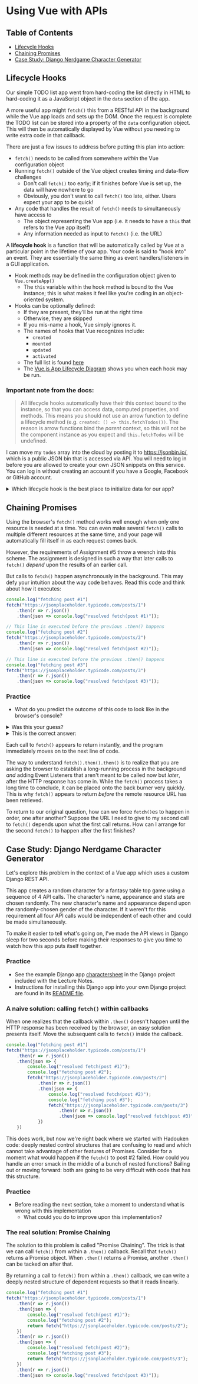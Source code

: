 # Using Vue with APIs


## Table of Contents

*   [Lifecycle Hooks](#lifecycle-hooks)
*   [Chaining Promises](#chaining-promises)
*   [Case Study: Django Nerdgame Character Generator](#case-study-django-nerdgame-character-generator)


## Lifecycle Hooks

Our simple TODO list app went from hard-coding the list directly in HTML to hard-coding it as a JavaScript object in the `data` section of the app.

A more useful app might `fetch()` this from a RESTful API in the background while the Vue app loads and sets up the DOM.  Once the request is complete the TODO list can be stored into a property of the `data` configuration object.  This will then be automatically displayed by Vue without you needing to write extra code in that callback.

There are just a few issues to address before putting this plan into action:

*   `fetch()` needs to be called from somewhere *within* the Vue configuration object
*   Running `fetch()` outside of the Vue object creates timing and data-flow challenges
    *   Don't call `fetch()` too early; if it finishes before Vue is set up, the data will have nowhere to go
    *   Obviously, you don't want to call `fetch()` too late, either.  Users expect your app to be quick!
*   Any code that handles the result of `fetch()` needs to simultaneously have access to
    *   The object representing the Vue app (i.e. it needs to have a `this` that refers to the Vue app itself)
    *   Any information needed as input to `fetch()` (i.e. the URL)

A **lifecycle hook** is a function that will be automatically called by Vue at a particular point in the lifetime of your app.  Your code is said to "hook into" an event.  They are essentially the same thing as event handlers/listeners in a GUI application.

*   Hook methods may be defined in the configuration object given to `Vue.createApp()`
    *   The `this` variable within the hook method is bound to the Vue instance; this is what makes it feel like you're coding in an object-oriented system.
*   Hooks can be optionally defined:
    *   If they are present, they'll be run at the right time
    *   Otherwise, they are skipped
    *   If you mis-name a hook, Vue simply ignores it.
    *   The names of hooks that Vue recognizes include:
        *   `created`
        *   `mounted`
        *   `updated`
        *   `activated`
    *   The full list is found [here](https://vuejs.org/api/options-lifecycle.html)
    *   The [Vue.js App Lifecycle Diagram](https://vuejs.org/guide/essentials/lifecycle.html#lifecycle-diagram) shows you when each hook may be run.


    

### Important note from the docs:

> All lifecycle hooks automatically have their this context bound to the instance, so that you can access data, computed properties, and methods. This means you should not use an arrow function to define a lifecycle method (e.g. `created: () => this.fetchTodos())`. The reason is arrow functions bind the *parent* context, so this will not be the component instance as you expect and `this.fetchTodos` will be undefined.

I can move my `todos` array into the cloud by posting it to https://jsonbin.io/, which is a public JSON bin that is accessed via API.  You will need to log in before you are allowed to create your own JSON snippets on this service.  You can log in without creating an account if you have a Google, Facebook or GitHub account.

<details>
<summary>Which lifecycle hook is the best place to initialize data for our app?</summary>

The todo.html page fetches the TODO list during the `created()` hook.  This is a good place for you to do your API calls in Assignment 5.

</details>



## Chaining Promises

Using the browser's `fetch()` method works well enough when only one resource is needed at a time.  You can even make several `fetch()` calls to multiple different resources at the same time, and your page will automatically fill itself in as each request comes back.

However, the requirements of Assignment #5 throw a wrench into this scheme.  The assignment is designed in such a way that later calls to `fetch()` *depend* upon the results of an earlier call.

But calls to `fetch()` happen asynchronously in the background.  This may defy your intuition about the way code behaves.  Read this code and think about how it executes:


```javascript
console.log("fetching post #1")
fetch("https://jsonplaceholder.typicode.com/posts/1")
    .then(r => r.json())
    .then(json => console.log("resolved fetch(post #1)"));

// This line is executed before the previous .then() happens
console.log("fetching post #2")
fetch("https://jsonplaceholder.typicode.com/posts/2")
    .then(r => r.json())
    .then(json => console.log("resolved fetch(post #2)"));

// This line is executed before the previous .then() happens
console.log("fetching post #3")
fetch("https://jsonplaceholder.typicode.com/posts/3")
    .then(r => r.json())
    .then(json => console.log("resolved fetch(post #3)"));
```

### Practice

*	What do you predict the outcome of this code to look like in the browser's console?

<details>

<summary>Was this your guess?</summary>

    fetching post #1
    resolved fetch(post #1)
    fetching post #2
    resolved fetch(post #2)
    fetching post #3
    resolved fetch(post #3)

Sorry, but this is wrong.

</details>

<details>
<summary>This is the correct answer:</summary>

    fetching post #1
    fetching post #2
    fetching post #3
    resolved fetch(post #1)
    resolved fetch(post #2)
    resolved fetch(post #3)

</details>


Each call to `fetch()` appears to return instantly, and the program immediately moves on to the next line of code.

The way to understand `fetch().then().then()` is to realize that you are asking the browser to establish a long-running process in the background *and* adding Event Listeners that aren't meant to be called now but *later*, after the HTTP response has come in.  While the `fetch()` process takes a long time to conclude, it can be placed onto the back burner very quickly.  This is why `fetch()` appears to return *before* the remote resource URL has been retrieved.

To return to our original question, how can we force `fetch()`es to happen in order, one after another?  Suppose the URL I need to give to my second call to `fetch()` depends upon what the first call returns.  How can I arrange for the second `fetch()` to happen after the first finishes?


## Case Study: Django Nerdgame Character Generator

Let's explore this problem in the context of a Vue app which uses a custom Django REST API.

This app creates a random character for a fantasy table top game using a sequence of 4 API calls.  The character's name, appearance and stats are chosen randomly.  The new character's name and appearance depend upon the randomly-chosen gender of the character.  If it weren't for this requirement all four API calls would be independent of each other and could be made simultaneously.

To make it easier to tell what's going on, I've made the API views in Django sleep for two seconds before making their responses to give you time to watch how this app puts itself together.



### Practice

*	See the example Django app [charactersheet](../cs2610proj/charactersheet) in the Django project included with the Lecture Notes.
*	Instructions for installing this Django app into your own Django project are found in its [README file](../cs2610proj/charactersheet/README.md).


### A naive solution: calling `fetch()` within callbacks
     
When one realizes that the callback within `.then()` doesn't happen until the HTTP response has been received by the browser, an easy solution presents itself.  Move the subsequent calls to `fetch()` inside the callback.

```javascript
console.log("fetching post #1")
fetch("https://jsonplaceholder.typicode.com/posts/1")
    .then(r => r.json())
    .then(json => {
        console.log("resolved fetch(post #1)");
        console.log("fetching post #2");
        fetch("https://jsonplaceholder.typicode.com/posts/2")
            .then(r => r.json())
            .then(json => {
                console.log("resolved fetch(post #2)");
                console.log("fetching post #3");
                fetch("https://jsonplaceholder.typicode.com/posts/3")
                    .then(r => r.json())
                    .then(json => console.log("resolved fetch(post #3)"));
            })
    })
```

This does work, but now we're right back where we started with Hadouken code: deeply nested control structures that are confusing to read and which cannot take advantage of other features of Promises.  Consider for a moment what would happen if the `fetch()` to post #2 failed.  How could you handle an error smack in the middle of a bunch of nested functions?  Bailing out or moving forward: both are going to be very difficult with code that has this structure.

### Practice

*   Before reading the next section, take a moment to understand what is wrong with this implementation
    *   What could you do to improve upon this implementation?


### The real solution: Promise Chaining

The solution to this problem is called "Promise Chaining".  The trick is that we can call `fetch()` from within a `.then()` callback.  Recall that `fetch()` returns a Promise object.  When `.then()` returns a Promise, another `.then()` can be tacked on after that.

By returning a call to `fetch()` from within a `.then()` callback, we can write a deeply nested structure of dependent requests so that it reads linearly.

```javascript
console.log("fetching post #1")
fetch("https://jsonplaceholder.typicode.com/posts/1")
    .then(r => r.json())
    .then(json => {
        console.log("resolved fetch(post #1)");
        console.log("fetching post #2");
        return fetch("https://jsonplaceholder.typicode.com/posts/2");
    })
    .then(r => r.json())
    .then(json => {
        console.log("resolved fetch(post #2)");
        console.log("fetching post #3");
        return fetch("https://jsonplaceholder.typicode.com/posts/3");
    })
    .then(r => r.json())
    .then(json => console.log("resolved fetch(post #3)"));
```
